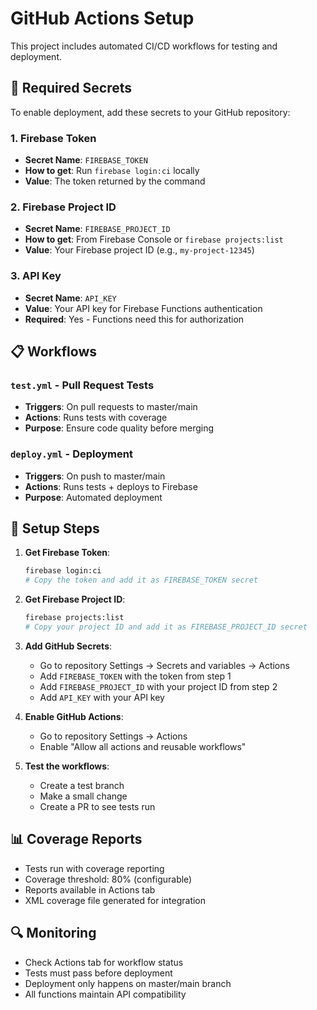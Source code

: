# GitHub Actions Setup

This project includes automated CI/CD workflows for testing and deployment.

## 🔧 Required Secrets

To enable deployment, add these secrets to your GitHub repository:

### 1. Firebase Token
- **Secret Name**: `FIREBASE_TOKEN`
- **How to get**: Run `firebase login:ci` locally
- **Value**: The token returned by the command

### 2. Firebase Project ID
- **Secret Name**: `FIREBASE_PROJECT_ID`
- **How to get**: From Firebase Console or `firebase projects:list`
- **Value**: Your Firebase project ID (e.g., `my-project-12345`)

### 3. API Key
- **Secret Name**: `API_KEY`
- **Value**: Your API key for Firebase Functions authentication
- **Required**: Yes - Functions need this for authorization

## 📋 Workflows

### `test.yml` - Pull Request Tests
- **Triggers**: On pull requests to master/main
- **Actions**: Runs tests with coverage
- **Purpose**: Ensure code quality before merging

### `deploy.yml` - Deployment
- **Triggers**: On push to master/main
- **Actions**: Runs tests + deploys to Firebase
- **Purpose**: Automated deployment

## 🚀 Setup Steps

1. **Get Firebase Token**:
   ```bash
   firebase login:ci
   # Copy the token and add it as FIREBASE_TOKEN secret
   ```

2. **Get Firebase Project ID**:
   ```bash
   firebase projects:list
   # Copy your project ID and add it as FIREBASE_PROJECT_ID secret
   ```

3. **Add GitHub Secrets**:
   - Go to repository Settings → Secrets and variables → Actions
   - Add `FIREBASE_TOKEN` with the token from step 1
   - Add `FIREBASE_PROJECT_ID` with your project ID from step 2
   - Add `API_KEY` with your API key

4. **Enable GitHub Actions**:
   - Go to repository Settings → Actions
   - Enable "Allow all actions and reusable workflows"

5. **Test the workflows**:
   - Create a test branch
   - Make a small change
   - Create a PR to see tests run

## 📊 Coverage Reports

- Tests run with coverage reporting
- Coverage threshold: 80% (configurable)
- Reports available in Actions tab
- XML coverage file generated for integration

## 🔍 Monitoring

- Check Actions tab for workflow status
- Tests must pass before deployment
- Deployment only happens on master/main branch
- All functions maintain API compatibility
